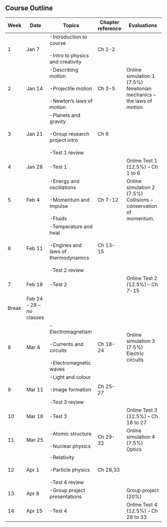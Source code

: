 ## Course Outline

| **Week** | **Date**                 | **Topics**                                                                             | **Chapter reference** | **Evaluations**                                                      |
| -------- | ------------------------ | -------------------------------------------------------------------------------------- | --------------------- | -------------------------------------------------------------------- |
| 1        | Jan 7                    | -Introduction to course<br><br>-Intro to physics and creativity                        | Ch 1-2                |                                                                      |
| 2        | Jan 14                   | -Describing motion<br><br>-Projectile motion<br><br>-Newton’s laws of motion           | Ch 3-5                | Online simulation 1 (7.5%) Newtonian mechanics – the laws of motion. |
| 3        | Jan 21                   | -Planets and gravity<br><br>-Group research project intro<br><br>-Test 1 review        | Ch 6                  |                                                                      |
| 4        | Jan 28                   | -Test 1                                                                                |                       | Online Test 1 (12.5%) – Ch 1 to 6                                    |
| 5        | Feb 4                    | -Energy and oscillations<br><br>-Momentum and impulse<br><br>-Fluids                   | Ch 7-12               | Online simulation 2 (7.5%) Collisions – conservation of momentum.    |
| 6        | Feb 11                   | -Temperature and heat<br><br>-Engines and laws of thermodynamics<br><br>-Test 2 review | Ch 13-15              |                                                                      |
| 7        | Feb 18                   | -Test 2                                                                                |                       | Online Test 2 (12.5%) – Ch 7-15                                      |
| Break    | Feb 24 – 28 – no classes |                                                                                        |                       |                                                                      |
| 8        | Mar 4                    | -Electromagnetism<br><br>-Currents and circuits<br><br>-Electromagnetic waves          | Ch 18-24              | Online simulation 3 (7.5%) Electric circuits                         |
| 9        | Mar 11                   | -Light and colour<br><br>-Image formation<br><br>-Test 3 review                        | Ch 25-27              |                                                                      |
| 10       | Mar 18                   | -Test 3                                                                                |                       | Online Test 3 (12.5%) – Ch 18 to 27                                  |
| 11       | Mar 25                   | -Atomic structure<br><br>-Nuclear physics                                              | Ch 29-32              | Online simulation 4 (7.5%) Optics                                    |
| 12       | Apr 1                    | -Relativity<br><br>-Particle physics<br><br>-Test 4 review                             | Ch 28,33              |                                                                      |
| 13       | Apr 8                    | -Group project presentations                                                           |                       | Group project (20%)                                                  |
| 14       | Apr 15                   | -Test 4                                                                                |                       | Online Test 4 (12.5%) – Ch 28 to 33                                  |
